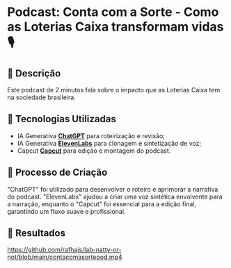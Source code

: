 # Podcast: Conta com a Sorte - Como as Loterias Caixa transformam vidas 🎙️

## 📒 Descrição
Este podcast de 2 minutos fala sobre o impacto que as Loterias Caixa tem na sociedade brasileira.

## 🤖 Tecnologias Utilizadas
- IA Generativa **[ChatGPT](https://chat.openai.com)** para roteirização e revisão;
- IA Generativa **[ElevenLabs](https://www.elevenlabs.io)** para clonagem e sintetização de voz;
- Capcut **[Capcut](https://www.capcut.com)** para edição e montagem do podcast.

## 🧐 Processo de Criação
"ChatGPT" foi utilizado para desenvolver o roteiro e aprimorar a narrativa do podcast. "ElevenLabs" ajudou a criar uma voz sintética envolvente para a narração, enquanto o "Capcut" foi essencial para a edição final, garantindo um fluxo suave e profissional.

## 🚀 Resultados

https://github.com/rafhajs/lab-natty-or-not/blob/main/contacomasortepod.mp4
